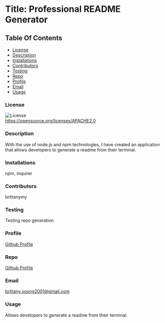 
  # Title: Professional README Generator
  
  ## Table Of Contents
  * [License](#license)
  * [Description](#description)
  * [Installations](#installations)
  * [Contributors](#contributors)
  * [Testing](#testing)
  * [Repo](#repo)
  * [Profile](#profile)
  * [Email](#email)
  * [Usage](#usage)
  
  ### License
  ![License](https://img.shields.io/badge/License-APACHE2.0-blue.svg)<br />https://opensource.org/licenses/APACHE2.0
  
  ### Description
  With the use of node.js and npm technologies, I have created an application that allows developers to generate a readme from their terminal.
  
  ### Installations
  npm, inquirer
  
  ### Contributors
  brittanymy
  
  ### Testing
  Testing repo generation
  
  ### Profile
  [Github Profile](https://github.com/brittanymy)  

  ### Repo
  [Github Profile](https://github.com/brittanymy/brittanymy/prof-readme-gen)
  
  ### Email
  brittany.young2001@gmail.com
  
  ### Usage
  Allows developers to generate a readme from their terminal.
